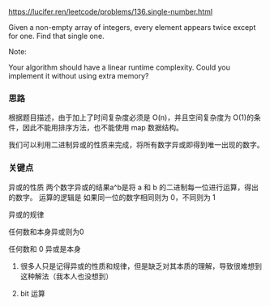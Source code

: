 https://lucifer.ren/leetcode/problems/136.single-number.html

Given a non-empty array of integers, every element appears twice except for one. Find that single one.

Note:

Your algorithm should have a linear runtime complexity. Could you implement it without using extra memory?

### 思路

根据题目描述，由于加上了时间复杂度必须是 O(n)，并且空间复杂度为 O(1)的条件，因此不能用排序方法，也不能使用 map 数据结构。

我们可以利用二进制异或的性质来完成，将所有数字异或即得到唯一出现的数字。

### 关键点

异或的性质 两个数字异或的结果a^b是将 a 和 b 的二进制每一位进行运算，得出的数字。 运算的逻辑是 如果同一位的数字相同则为 0，不同则为 1

异或的规律

任何数和本身异或则为0

任何数和 0 异或是本身

1. 很多人只是记得异或的性质和规律，但是缺乏对其本质的理解，导致很难想到这种解法（我本人也没想到）

2. bit 运算